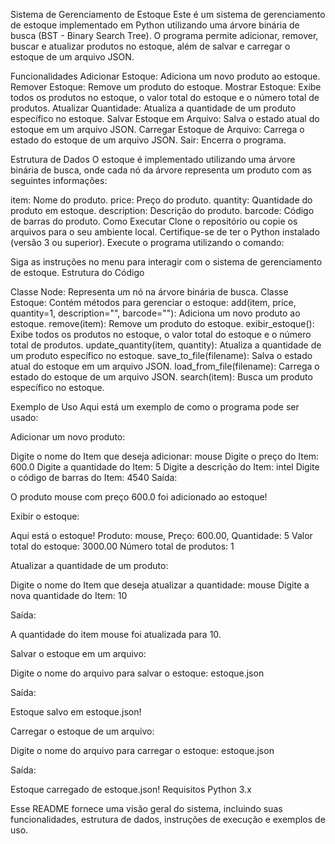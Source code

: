 Sistema de Gerenciamento de Estoque
Este é um sistema de gerenciamento de estoque implementado em Python utilizando uma árvore binária de busca (BST - Binary Search Tree). O programa permite adicionar, remover, buscar e atualizar produtos no estoque, além de salvar e carregar o estoque de um arquivo JSON.

Funcionalidades
Adicionar Estoque: Adiciona um novo produto ao estoque.
Remover Estoque: Remove um produto do estoque.
Mostrar Estoque: Exibe todos os produtos no estoque, o valor total do estoque e o número total de produtos.
Atualizar Quantidade: Atualiza a quantidade de um produto específico no estoque.
Salvar Estoque em Arquivo: Salva o estado atual do estoque em um arquivo JSON.
Carregar Estoque de Arquivo: Carrega o estado do estoque de um arquivo JSON.
Sair: Encerra o programa.

Estrutura de Dados
O estoque é implementado utilizando uma árvore binária de busca, onde cada nó da árvore representa um produto com as seguintes informações:

item: Nome do produto.
price: Preço do produto.
quantity: Quantidade do produto em estoque.
description: Descrição do produto.
barcode: Código de barras do produto.
Como Executar
Clone o repositório ou copie os arquivos para o seu ambiente local.
Certifique-se de ter o Python instalado (versão 3 ou superior).
Execute o programa utilizando o comando:

Siga as instruções no menu para interagir com o sistema de gerenciamento de estoque.
Estrutura do Código

Classe Node: Representa um nó na árvore binária de busca.
Classe Estoque: Contém métodos para gerenciar o estoque:
add(item, price, quantity=1, description="", barcode=""): Adiciona um novo produto ao estoque.
remove(item): Remove um produto do estoque.
exibir_estoque(): Exibe todos os produtos no estoque, o valor total do estoque e o número total de produtos.
update_quantity(item, quantity): Atualiza a quantidade de um produto específico no estoque.
save_to_file(filename): Salva o estado atual do estoque em um arquivo JSON.
load_from_file(filename): Carrega o estado do estoque de um arquivo JSON.
search(item): Busca um produto específico no estoque.

Exemplo de Uso
Aqui está um exemplo de como o programa pode ser usado:

Adicionar um novo produto:

Digite o nome do Item que deseja adicionar: mouse
Digite o preço do Item: 600.0
Digite a quantidade do Item: 5
Digite a descrição do Item: intel
Digite o código de barras do Item: 4540
Saída:

O produto mouse com preço 600.0 foi adicionado ao estoque!

Exibir o estoque:

Aqui está o estoque!
Produto: mouse, Preço: 600.00, Quantidade: 5
Valor total do estoque: 3000.00
Número total de produtos: 1


Atualizar a quantidade de um produto:

Digite o nome do Item que deseja atualizar a quantidade: mouse
Digite a nova quantidade do Item: 10


Saída:

A quantidade do item mouse foi atualizada para 10.


Salvar o estoque em um arquivo:

Digite o nome do arquivo para salvar o estoque: estoque.json

Saída:

Estoque salvo em estoque.json!

Carregar o estoque de um arquivo:

Digite o nome do arquivo para carregar o estoque: estoque.json


Saída:

Estoque carregado de estoque.json!
Requisitos
Python 3.x

Esse README fornece uma visão geral do sistema, incluindo suas funcionalidades, estrutura de dados, instruções de execução e exemplos de uso.
